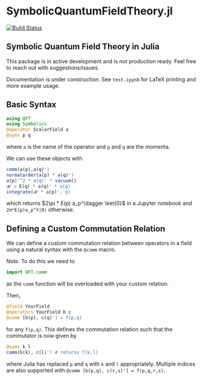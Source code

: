 # SymbolicQuantumFieldTheory.jl

[![Build Status](https://github.com/CianLM/QFT.jl/actions/workflows/CI.yml/badge.svg?branch=main)](https://github.com/CianLM/QFT.jl/actions/workflows/CI.yml?query=branch%3Amain)

## Symbolic Quantum Field Theory in Julia

This package is in active development and is not production ready. Feel free to reach out with suggestions/issues.

Documentation is under construction. See `test.ipynb` for LaTeX printing and more example usage.

## Basic Syntax

```julia
using QFT
using Symbolics
@operator ScalarField a
@syms p q
```
where `a` is the name of the operator and `p` and `q` are the momenta.


We can use these objects with
```julia
comm(a(p),a(q)')
normalorder(a(p) * a(q)')
a(p)'^2 * a(q)' * vacuum()
ℋ = E(q) * a(q)' * a(q)
integrate(ℋ * a(p)', q)
```
which returns $2\pi * E(p) a_p^\dagger \ket{0}$ in a Jupyter notebook and `2π*E(p)a_p^†|0⟩` otherwise.

## Defining a Custom Commutation Relation

We can define a custom commutation relation between operators in a field using a natural syntax with the `@comm` macro.

*Note*. To do this we need to
```julia
import QFT.comm
```
as the `comm` function will be overloaded with your custom relation.

Then,
```julia
@field YourField
@operators YourField b c
@comm [b(p), c(q)'] = f(p,q)
```
for any `f(p,q)`.
This defines the commutation relation such that the commutator is now given by
```julia
@syms k l 
comm(b(k), c(l)') # returns f(k,l)
```
where Julia has replaced `p` and `q` with `k` and `l` appropriately. Multiple indices are also supported with `@comm [b(p,q), c(r,s)'] = f(p,q,r,s)`.
